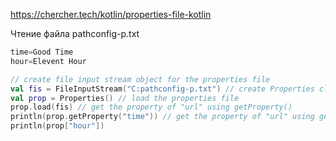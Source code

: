 https://chercher.tech/kotlin/properties-file-kotlin

Чтение файла pathconfig-p.txt

```kotlin
time=Good Time
hour=Elevent Hour
```

```kotlin
// create file input stream object for the properties file
val fis = FileInputStream("C:pathconfig-p.txt") // create Properties class object to access properties file
val prop = Properties() // load the properties file
prop.load(fis) // get the property of "url" using getProperty()
println(prop.getProperty("time")) // get the property of "url" using get()
println(prop["hour"])
```